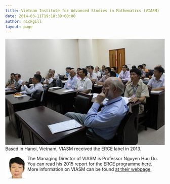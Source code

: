 ```yaml
---
title: Vietnam Institute for Advanced Studies in Mathematics (VIASM)
date: 2014-03-11T19:18:39+00:00
author: nickgill
layout: page
---
```


<p>
<img src = "viasm.jpg" style="width: 800px;"><br>
Based in Hanoi, Vietnam, VIASM received the ERCE label in 2013.
</p>
<p><img src="viasm2.jpg" style="width: 70px;" align=left>The Managing Director of VIASM is Professor Nguyen Huu Du. <br> You can read his 2015 report for the ERCE programme <a href = "VIASM report 2015.pdf">here</a>. <br> More information on VIASM can be found <a href = "http://viasm.edu.vn/?lang=en">at their webpage</a>.
</p>

